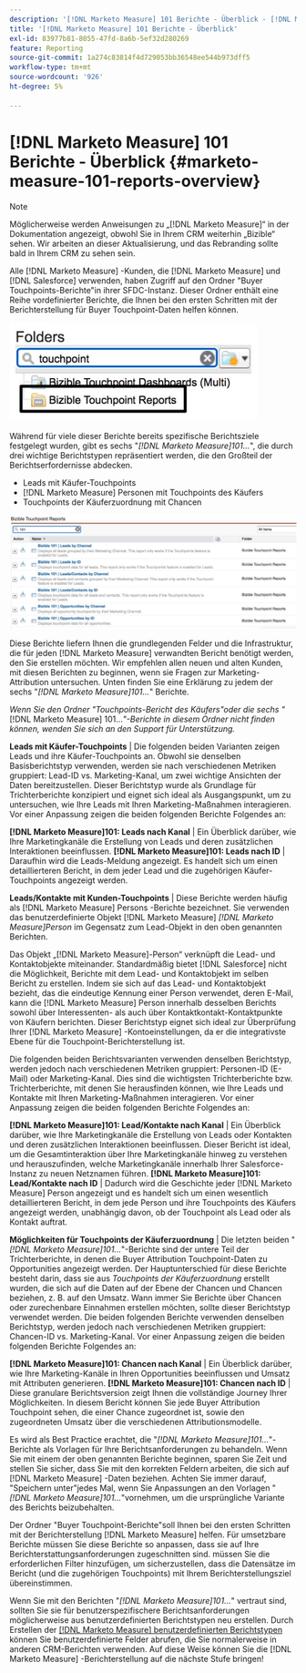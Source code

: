 ```yaml
---
description: '[!DNL Marketo Measure] 101 Berichte - Überblick - [!DNL Marketo Measure]'
title: '[!DNL Marketo Measure] 101 Berichte - Überblick'
exl-id: 83977b81-8055-47fd-8a6b-5ef32d280269
feature: Reporting
source-git-commit: 1a274c83814f4d729053bb36548ee544b973dff5
workflow-type: tm+mt
source-wordcount: '926'
ht-degree: 5%

---
```


# [!DNL Marketo Measure] 101 Berichte - Überblick {#marketo-measure-101-reports-overview}

>[!NOTE]
>
>Möglicherweise werden Anweisungen zu „[!DNL Marketo Measure]“ in der Dokumentation angezeigt, obwohl Sie in Ihrem CRM weiterhin „Bizible“ sehen. Wir arbeiten an dieser Aktualisierung, und das Rebranding sollte bald in Ihrem CRM zu sehen sein.

Alle [!DNL Marketo Measure] -Kunden, die [!DNL Marketo Measure] und [!DNL Salesforce] verwenden, haben Zugriff auf den Ordner &quot;Buyer Touchpoints-Berichte&quot;in ihrer SFDC-Instanz. Dieser Ordner enthält eine Reihe vordefinierter Berichte, die Ihnen bei den ersten Schritten mit der Berichterstellung für Buyer Touchpoint-Daten helfen können.

![](assets/bizible-101-reports-overview-1.png)

Während für viele dieser Berichte bereits spezifische Berichtsziele festgelegt wurden, gibt es sechs &quot;_[!DNL Marketo Measure]101..._&quot;, die durch drei wichtige Berichtstypen repräsentiert werden, die den Großteil der Berichtserfordernisse abdecken.

* Leads mit Käufer-Touchpoints
* [!DNL Marketo Measure] Personen mit Touchpoints des Käufers
* Touchpoints der Käuferzuordnung mit Chancen

![](assets/bizible-101-reports-overview-2.png)

Diese Berichte liefern Ihnen die grundlegenden Felder und die Infrastruktur, die für jeden [!DNL Marketo Measure] verwandten Bericht benötigt werden, den Sie erstellen möchten. Wir empfehlen allen neuen und alten Kunden, mit diesen Berichten zu beginnen, wenn sie Fragen zur Marketing-Attribution untersuchen. Unten finden Sie eine Erklärung zu jedem der sechs &quot;_[!DNL Marketo Measure]101..._&quot; Berichte.

_Wenn Sie den Ordner &quot;Touchpoints-Bericht des Käufers&quot;oder die sechs &quot;_[!DNL Marketo Measure] 101..._&quot;-Berichte in diesem Ordner nicht finden können, wenden Sie sich an den Support für Unterstützung._

**Leads mit Käufer-Touchpoints** | Die folgenden beiden Varianten zeigen Leads und ihre Käufer-Touchpoints an. Obwohl sie denselben Basisberichtstyp verwenden, werden sie nach verschiedenen Metriken gruppiert: Lead-ID vs. Marketing-Kanal, um zwei wichtige Ansichten der Daten bereitzustellen. Dieser Berichtstyp wurde als Grundlage für Trichterberichte konzipiert und eignet sich ideal als Ausgangspunkt, um zu untersuchen, wie Ihre Leads mit Ihren Marketing-Maßnahmen interagieren. Vor einer Anpassung zeigen die beiden folgenden Berichte Folgendes an:

**[!DNL Marketo Measure]101: Leads nach Kanal** | Ein Überblick darüber, wie Ihre Marketingkanäle die Erstellung von Leads und deren zusätzlichen Interaktionen beeinflussen.
**[!DNL Marketo Measure]101: Leads nach ID** | Daraufhin wird die Leads-Meldung angezeigt. Es handelt sich um einen detaillierteren Bericht, in dem jeder Lead und die zugehörigen Käufer-Touchpoints angezeigt werden.

**Leads/Kontakte mit Kunden-Touchpoints** | Diese Berichte werden häufig als [!DNL Marketo Measure] Persons -Berichte bezeichnet. Sie verwenden das benutzerdefinierte Objekt [!DNL Marketo Measure] _[!DNL Marketo Measure]Person_ im Gegensatz zum Lead-Objekt in den oben genannten Berichten.

Das Objekt „[!DNL Marketo Measure]-Person“ verknüpft die Lead- und Kontaktobjekte miteinander. Standardmäßig bietet [!DNL Salesforce] nicht die Möglichkeit, Berichte mit dem Lead- und Kontaktobjekt im selben Bericht zu erstellen. Indem sie sich auf das Lead- und Kontaktobjekt bezieht, das die eindeutige Kennung einer Person verwendet, deren E-Mail, kann die [!DNL Marketo Measure] Person innerhalb desselben Berichts sowohl über Interessenten- als auch über Kontaktkontakt-Kontaktpunkte von Käufern berichten. Dieser Berichtstyp eignet sich ideal zur Überprüfung Ihrer [!DNL Marketo Measure] -Kontoeinstellungen, da er die integrativste Ebene für die Touchpoint-Berichterstellung ist.

Die folgenden beiden Berichtsvarianten verwenden denselben Berichtstyp, werden jedoch nach verschiedenen Metriken gruppiert: Personen-ID (E-Mail) oder Marketing-Kanal. Dies sind die wichtigsten Trichterberichte bzw. Trichterberichte, mit denen Sie herausfinden können, wie Ihre Leads und Kontakte mit Ihren Marketing-Maßnahmen interagieren. Vor einer Anpassung zeigen die beiden folgenden Berichte Folgendes an:

**[!DNL Marketo Measure]101: Lead/Kontakte nach Kanal** | Ein Überblick darüber, wie Ihre Marketingkanäle die Erstellung von Leads oder Kontakten und deren zusätzlichen Interaktionen beeinflussen. Dieser Bericht ist ideal, um die Gesamtinteraktion über Ihre Marketingkanäle hinweg zu verstehen und herauszufinden, welche Marketingkanäle innerhalb Ihrer Salesforce-Instanz zu neuen Netznamen führen.
**[!DNL Marketo Measure]101: Lead/Kontakte nach ID** | Dadurch wird die Geschichte jeder [!DNL Marketo Measure] Person angezeigt und es handelt sich um einen wesentlich detaillierteren Bericht, in dem jede Person und ihre Touchpoints des Käufers angezeigt werden, unabhängig davon, ob der Touchpoint als Lead oder als Kontakt auftrat.

**Möglichkeiten für Touchpoints der Käuferzuordnung** | Die letzten beiden &quot;_[!DNL Marketo Measure]101..._&quot;-Berichte sind der untere Teil der Trichterberichte, in denen die Buyer Attribution Touchpoint-Daten zu Opportunities angezeigt werden. Der Hauptunterschied für diese Berichte besteht darin, dass sie aus _Touchpoints der Käuferzuordnung_ erstellt wurden, die sich auf die Daten auf der Ebene der Chancen und Chancen beziehen, z. B. auf den Umsatz. Wann immer Sie Berichte über Chancen oder zurechenbare Einnahmen erstellen möchten, sollte dieser Berichtstyp verwendet werden. Die beiden folgenden Berichte verwenden denselben Berichtstyp, werden jedoch nach verschiedenen Metriken gruppiert: Chancen-ID vs. Marketing-Kanal. Vor einer Anpassung zeigen die beiden folgenden Berichte Folgendes an:

**[!DNL Marketo Measure]101: Chancen nach Kanal** | Ein Überblick darüber, wie Ihre Marketing-Kanäle in Ihren Opportunities beeinflussen und Umsatz mit Attributen generieren.
**[!DNL Marketo Measure]101: Chancen nach ID** | Diese granulare Berichtsversion zeigt Ihnen die vollständige Journey Ihrer Möglichkeiten. In diesem Bericht können Sie jede Buyer Attribution Touchpoint sehen, die einer Chance zugeordnet ist, sowie den zugeordneten Umsatz über die verschiedenen Attributionsmodelle.

Es wird als Best Practice erachtet, die &quot;_[!DNL Marketo Measure]101..._&quot;-Berichte als Vorlagen für Ihre Berichtsanforderungen zu behandeln. Wenn Sie mit einem der oben genannten Berichte beginnen, sparen Sie Zeit und stellen Sie sicher, dass Sie mit den korrekten Feldern arbeiten, die sich auf [!DNL Marketo Measure] -Daten beziehen. Achten Sie immer darauf, &quot;Speichern unter&quot;jedes Mal, wenn Sie Anpassungen an den Vorlagen &quot;_[!DNL Marketo Measure]101..._&quot;vornehmen, um die ursprüngliche Variante des Berichts beizubehalten.

Der Ordner &quot;Buyer Touchpoint-Berichte&quot;soll Ihnen bei den ersten Schritten mit der Berichterstellung [!DNL Marketo Measure] helfen. Für umsetzbare Berichte müssen Sie diese Berichte so anpassen, dass sie auf Ihre Berichterstattungsanforderungen zugeschnitten sind. müssen Sie die erforderlichen Filter hinzufügen, um sicherzustellen, dass die Datensätze im Bericht (und die zugehörigen Touchpoints) mit Ihrem Berichterstellungsziel übereinstimmen.

Wenn Sie mit den Berichten &quot;_[!DNL Marketo Measure]101..._&quot; vertraut sind, sollten Sie sie für benutzerspezifischere Berichtsanforderungen möglicherweise aus benutzerdefinierten Berichtstypen neu erstellen. Durch Erstellen der [[!DNL Marketo Measure] benutzerdefinierten Berichtstypen](/help/marketo-measure-salesforce-reporting/new-report-types/creating-custom-marketo-measure-report-types.md) können Sie benutzerdefinierte Felder abrufen, die Sie normalerweise in anderen CRM-Berichten verwenden. Auf diese Weise können Sie die [!DNL Marketo Measure] -Berichterstellung auf die nächste Stufe bringen!
